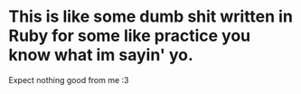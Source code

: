 # This is like some dumb shit written in Ruby for some like practice you know what im sayin' yo.
Expect nothing good from me :3
